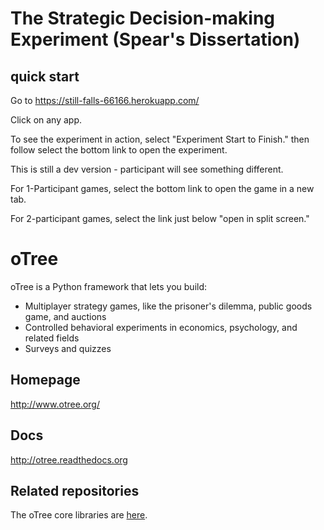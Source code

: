 # The Strategic Decision-making Experiment (Spear's Dissertation)

## quick start

Go to https://still-falls-66166.herokuapp.com/

Click on any app.

To see the experiment in action, select "Experiment Start to Finish." then follow select the bottom link to open the experiment.

This is still a dev version - participant will see something different.

For 1-Participant games, select the bottom link to open the game in a new tab.

For 2-participant games, select the link just below "open in split screen."

##

# oTree

oTree is a Python framework that lets you build:

- Multiplayer strategy games, like the prisoner's dilemma, public goods game, and auctions
- Controlled behavioral experiments in economics, psychology, and related fields
- Surveys and quizzes

## Homepage

http://www.otree.org/

## Docs

http://otree.readthedocs.org

## Related repositories

The oTree core libraries are [here](https://github.com/oTree-org/otree-core).
